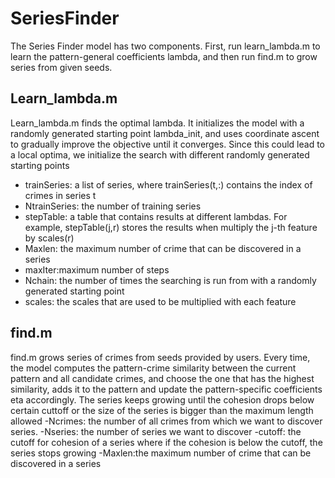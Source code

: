 # SeriesFinder
The Series Finder model has two components. First, run learn_lambda.m to learn the pattern-general coefficients lambda, and then
run find.m to grow series from given seeds.

## Learn_lambda.m
Learn_lambda.m finds the optimal lambda. It initializes the model with a randomly generated starting point lambda_init, and uses 
coordinate ascent to gradually improve the objective until it converges. Since this could lead to a local optima, we initialize 
the search with different randomly generated starting points
- trainSeries: a list of series, where trainSeries(t,:) contains the index of crimes in series t
- NtrainSeries: the number of training series
- stepTable: a table that contains results at different lambdas. For example, stepTable(j,r) stores the results when multiply the j-th feature by scales(r)
- Maxlen: the maximum number of crime that can be discovered in a series
- maxIter:maximum number of steps
- Nchain: the number of times the searching is run from with a randomly generated starting point
- scales: the scales that are used to be multiplied with each feature

## find.m
find.m grows series of crimes from seeds provided by users. Every time, the model computes the pattern-crime similarity between the current pattern and all candidate crimes, and choose the one that has the highest similarity, adds it to the pattern and update the pattern-specific coefficients eta accordingly. The series keeps growing until the cohesion drops below certain cuttoff or the size of the series is bigger than the maximum length allowed
-Ncrimes: the number of all crimes from which we want to discover series. 
-Nseries: the number of series we want to discover
-cutoff: the cutoff for cohesion of a series where if the cohesion is below the cutoff, the series stops growing
-Maxlen:the maximum number of crime that can be discovered in a series
